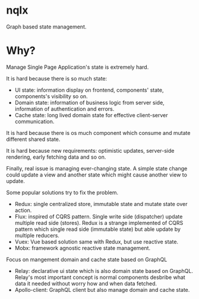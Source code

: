 # nqlx
Graph based state management.

# Why?
Manage Single Page Application's state is extremely hard. 

It is hard because there is so much state:
- UI state: information display on frontend, components' state, components's visibility so on.
- Domain state: information of business logic from server side, information of authentication and errors.
- Cache state: long lived domain state for effective client-server communication.

It is hard because there is os much component which consume and mutate different shared state.

It is hard because new requirements: optimistic updates, server-side rendering, early fetching data and so on.

Finally, real issue is managing ever-changing state. A simple state change could update a view and another state which might cause another view to update.

Some popular solutions try to fix the problem.
- Redux: single centralized store, immutable state and mutate state over action.
- Flux: inspired of CQRS pattern. Single write side (dispatcher) update multiple read side (stores). Redux is a strange implemented of CQRS pattern which single read side (immutable state) but able update by multiple reducers.
- Vuex: Vue based solution same with Redux, but use reactive state.
- Mobx: framework agnostic reactive state management.

Focus on mangement domain and cache state based on GraphQL
- Relay: declarative ui state which is also domain state based on GraphQL. Relay's most important concept is normal components desbribe what data it needed without worry how and when data fetched.
- Apollo-client: GraphQL client but also manage domain and cache state. 



